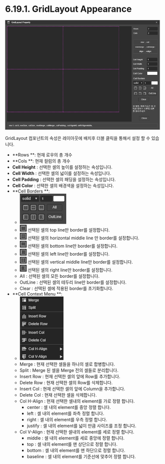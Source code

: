# 6.19.1. GridLayout Appearance

![](../../.gitbook/assets/gridlayout-ex-001.png)

GridLayout 컴포넌트의 속성은 레이아웃에 배치후 더블 클릭을 통해서 설정 할 수 있습니다.

* **Rows **: 현재 로우의 총 개수
* **Cols **: 현재 컬럼의 총 개수
* **Cell Height** : 선택한 셀의 높이를 설정하는 속성입니다.
* **Cell Width** : 선택한 셀의 넓이를 설정하는 속성입니다.
* **Cell Padding** : 선택한 셀의 패딩을 설정하는 속성입니다.
* **Cell Color** : 선택한 셀의 배경색을 설정하는 속성입니다.
* **Cell Borders **: 
  * ![](../../.gitbook/assets/gridlayout-ex-003.png)
  * ![](../../.gitbook/assets/gridlayout-ex-100.png) 선택된 셀의 top line만 border를 설정합니다.
  * ![](../../.gitbook/assets/gridlayout-ex-101.png) 선택된 셀의 horizontal middle line 만 border를 설정합니다.
  * ![](../../.gitbook/assets/gridlayout-ex-102.png) 선택된 셀의 bottom line만 border를 설정합니다.
  * ![](../../.gitbook/assets/gridlayout-ex-104.png) 선택된 셀의 left line만 border를 설정합니다.
  * ![](../../.gitbook/assets/gridlayout-ex-105.png) 선택된 셀의 vertical middle line만 border를 설정합니다.
  * ![](../../.gitbook/assets/gridlayout-ex-107.png) 선택된 셀의 right line만 border를 설정합니다.
  * All : 선택된 셀의 모든 border를 설정합니다.
  * OutLine : 선택된 셀의 테두리 line만 border를 설정합니다.
  * Clear : 선택된 셀에 적용된 border를 초기화합니다.
* **Cell Context Menu **:
  * ![](../../.gitbook/assets/gridlayout-ex-007.png)
  * Merge :  현재 선택한 셀들을 하나의 셀로 합병합니다.
  * Split : Merge 된 셀을 Merge 전의 셀들로 분리합니다.
  * Insert Row : 현재 선택한 셀의 앞에 Row를 추가합니다.
  * Delete Row : 현재 선택한 셀의 Row를 삭제합니다.
  * Insert Col : 현재 선택한 셀의 앞에 Column을 추가합니다.
  * Delete Col : 현재 선택한 셀을 삭제합니다. 
  * Col H-Align : 현재 선택한 셀내의 element를 가로 정렬 합니다.
    * center : 셀 내의 element를 중앙 정렬 합니다.
    * left : 셀 내의 element를 좌측 정렬 합니다.
    * right : 셀 내의 element를 우측 정렬 합니다.
    * justify : 셀 내의 element를 넓이 만큼 사이즈를 조정 합니다.
  * Col V-Align : 현재 선택한 셀내의  element를 세로 정렬 합니다.
    * middle : 셀 내의 element를 세로 중앙에 정렬 합니다.
    * top : 셀 내의 element를 맨 상단으로 정렬 합니다.
    * bottom : 셀 내의 element를 맨 하단으로 정렬 합니다.
    * baseline : 셀 내의 element를 기준선에 맞추어 정렬 합니다.

